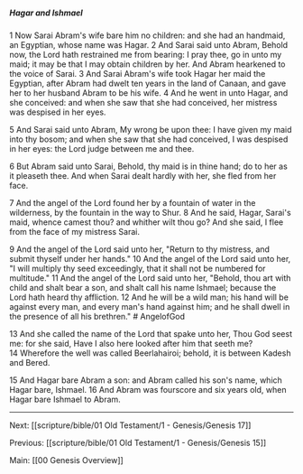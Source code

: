 ##### Hagar and Ishmael

1 Now Sarai Abram's wife bare him no children: and she had an handmaid, an Egyptian, whose name was Hagar. 2 And Sarai said unto Abram, Behold now, the Lord hath restrained me from bearing: I pray thee, go in unto my maid; it may be that I may obtain children by her. And Abram hearkened to the voice of Sarai. 3 And Sarai Abram's wife took Hagar her maid the Egyptian, after Abram had dwelt ten years in the land of Canaan, and gave her to her husband Abram to be his wife. 4 And he went in unto Hagar, and she conceived: and when she saw that she had conceived, her mistress was despised in her eyes.

5 And Sarai said unto Abram, My wrong be upon thee: I have given my maid into thy bosom; and when she saw that she had conceived, I was despised in her eyes: the Lord judge between me and thee.

6 But Abram said unto Sarai, Behold, thy maid is in thine hand; do to her as it pleaseth thee. And when Sarai dealt hardly with her, she fled from her face.

7 And the angel of the Lord found her by a fountain of water in the wilderness, by the fountain in the way to Shur. 8 And he said, Hagar, Sarai's maid, whence camest thou? and whither wilt thou go? And she said, I flee from the face of my mistress Sarai.

9 And the angel of the Lord said unto her, "Return to thy mistress, and submit thyself under her hands." 10 And the angel of the Lord said unto her, "I will multiply thy seed exceedingly, that it shall not be numbered for multitude." 11 And the angel of the Lord said unto her, 
    "Behold, thou art with child and shalt bear a son, and shalt call his name Ishmael; because the Lord hath heard thy affliction. 12 And he will be a wild man; his hand will be against every man, and every man's hand against him; and he shall dwell in the presence of all his brethren." # AngelofGod 

13 And she called the name of the Lord that spake unto her, Thou God seest me: for she said, Have I also here looked after him that seeth me? 14 Wherefore the well was called Beerlahairoi; behold, it is between Kadesh and Bered.

15 And Hagar bare Abram a son: and Abram called his son's name, which Hagar bare, Ishmael. 16 And Abram was fourscore and six years old, when Hagar bare Ishmael to Abram.

---
Next: [[scripture/bible/01 Old Testament/1 - Genesis/Genesis 17]]

Previous: [[scripture/bible/01 Old Testament/1 - Genesis/Genesis 15]]

Main: [[00 Genesis Overview]]